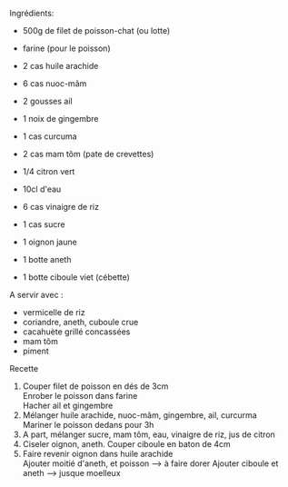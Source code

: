 Ingrédients:
- 500g de filet de poisson-chat (ou lotte)
- farine (pour le poisson)

- 2 cas huile arachide
- 6 cas nuoc-mâm
- 2 gousses ail
- 1 noix de gingembre
- 1 cas curcuma

- 2 cas mam tôm (pate de crevettes)
- 1/4 citron vert
- 10cl d'eau
- 6 cas vinaigre de riz
- 1 cas sucre

- 1 oignon jaune
- 1 botte aneth
- 1 botte ciboule viet (cébette)

A servir avec :
- vermicelle de riz
- coriandre, aneth, cuboule crue
- cacahuète grillé concassées
- mam tôm
- piment

Recette
1. Couper filet de poisson en dés de 3cm  
Enrober le poisson dans farine  
Hacher ail et gingembre  
2. Mélanger huile arachide, nuoc-mâm, gingembre, ail, curcurma  
Mariner le poisson dedans pour 3h
3. A part, mélanger sucre, mam tôm, eau, vinaigre de riz, jus de citron
4. Ciseler oignon, aneth. Couper ciboule en baton de 4cm
5. Faire revenir oignon dans huile arachide  
Ajouter moitié d'aneth, et poisson --> à faire dorer
Ajouter ciboule et aneth --> jusque moelleux
